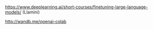 https://www.deeplearning.ai/short-courses/finetuning-large-language-models/ (Llamini)  

http://wandb.me/openai-colab  
